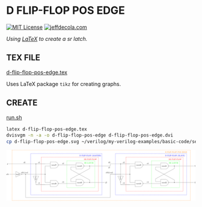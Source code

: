 # D FLIP-FLOP POS EDGE

[![MIT License](http://img.shields.io/:license-mit-blue.svg)](http://jeffdecola.mit-license.org)
[![jeffdecola.com](https://img.shields.io/badge/website-jeffdecola.com-blue)](https://jeffdecola.com)

_Using
[LaTeX](https://github.com/JeffDeCola/my-cheat-sheets/tree/master/software/development/languages/latex-cheat-sheet/)
to create a sr latch._

## TEX FILE

[d-flip-flop-pos-edge.tex](https://github.com/JeffDeCola/my-latex-renders/blob/master/mathematics/applied/electrical-engineering/sequential-logic/d-flip-flop-pos-edge/d-flip-flop-pos-edge.tex)

Uses LaTeX package `tikz` for creating graphs.

## CREATE

[run.sh](https://github.com/JeffDeCola/my-latex-renders/blob/master/mathematics/applied/electrical-engineering/sequential-logic/d-flip-flop-pos-edge/run.sh)

```bash
latex d-flip-flop-pos-edge.tex
dvisvgm -n -a -o d-flip-flop-pos-edge d-flip-flop-pos-edge.dvi
cp d-flip-flop-pos-edge.svg ~/verilog/my-verilog-examples/basic-code/sequential-logic/d_flip_flop_pos_edge/svgs/.
```

<p align="center">
    <img src="d-flip-flop-pos-edge.svg"
    align="middle"
</p>
